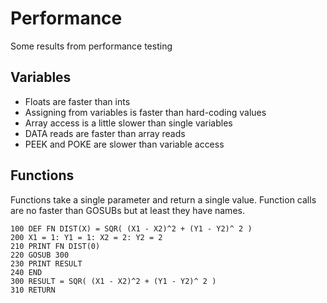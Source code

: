 Performance
===========

Some results from performance testing


## Variables ##

+ Floats are faster than ints
+ Assigning from variables is faster than hard-coding values
+ Array access is a little slower than single variables
+ DATA reads are faster than array reads
+ PEEK and POKE are slower than variable access

## Functions ##

Functions take a single parameter and return a single value. Function calls are
no faster than GOSUBs but at least they have names. 

```
100 DEF FN DIST(X) = SQR( (X1 - X2)^2 + (Y1 - Y2)^ 2 )
200 X1 = 1: Y1 = 1: X2 = 2: Y2 = 2
210 PRINT FN DIST(0)
220 GOSUB 300
230 PRINT RESULT
240 END
300 RESULT = SQR( (X1 - X2)^2 + (Y1 - Y2)^ 2 )
310 RETURN
```

